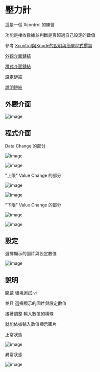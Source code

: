# 壓力計
這是一個 Xcontrol 的練習 
 
功能是接收數據並判斷是否超過自己設定的數值

參考 [Xcontrol與Xnode的說明與簡單程式撰寫](https://www.youtube.com/watch?v=Cye2YCLNnss/"Title")

[外觀介面鏈結](/16/)  
 
[程式介面鏈結](/25/)  
 
[設定鏈結](/25/) 

[說明鏈結](https://github.com/hongcheng-sun/labview/blob/main/%E5%A3%93%E5%8A%9B%E8%A8%88/%E5%A3%93%E5%8A%9B%E8%A8%88%E7%9A%84%E8%AA%AA%E6%98%8E.MD#%E8%AA%AA%E6%98%8E)

## 外觀介面

![image](https://user-images.githubusercontent.com/111770752/191516835-af3b8028-e807-47c6-b8f2-a0f6ce78bc19.png)

## 程式介面

Data Change 的部分

![image](https://user-images.githubusercontent.com/111770752/191519725-398ca4d5-568d-44ea-9055-9c82eb178c6e.png)

![image](https://user-images.githubusercontent.com/111770752/191518586-bcd54844-c16f-46a5-8605-ae9200305737.png)

"上限" Value Change 的部分

![image](https://user-images.githubusercontent.com/111770752/191520556-fa904996-8975-452d-bbdd-88693582a93d.png)

![image](https://user-images.githubusercontent.com/111770752/191520830-4dbd7d38-1843-40b8-b71b-7e5b039f74f9.png)

"下限" Value Change 的部分

![image](https://user-images.githubusercontent.com/111770752/191521722-b53a8a17-d0f0-452d-ad5d-2eee5249b804.png)

![image](https://user-images.githubusercontent.com/111770752/191521652-f7add1fd-5a7d-4e73-b504-27d80b88bf33.png)

## 設定

選擇顯示的圖片與設定數值

![image](https://user-images.githubusercontent.com/111770752/191523385-094d8407-e73c-40c1-b245-5f7985b5abc9.png)

## 說明

開啟 環境測試.vi 

並且 選擇顯示的圖片與設定數值

接著調整 輸入數值的橫條

就能依據輸入數值顯示圖片

正常狀態

![image](https://user-images.githubusercontent.com/111770752/191526067-165f1fba-51bf-44dd-bec0-3c06051f71dc.png)

異常狀態

![image](https://user-images.githubusercontent.com/111770752/191526381-ea7681ed-30a0-4682-b4b2-1401a6bad130.png)
